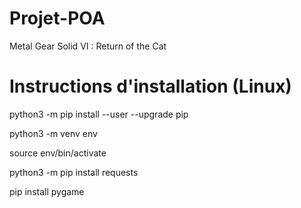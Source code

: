 # Projet-POA
Metal Gear Solid VI : Return of the Cat

# Instructions d'installation (Linux)
python3 -m pip install --user --upgrade pip

python3 -m venv env

source env/bin/activate

python3 -m pip install requests

pip install pygame